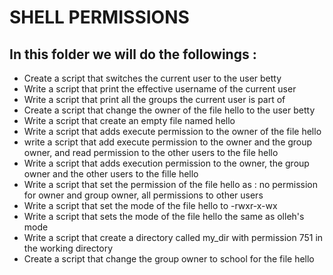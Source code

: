 # SHELL PERMISSIONS

## In this folder we will do the followings :

- Create a script that switches the current user to the user betty
- Write a script that print the effective username of the current user
- Write a script that print all the groups the current user is part of
- Create a script that change the owner of the file hello to the user betty
- Write a script that create an empty file named hello
- Write a script that adds execute permission to the owner of the file hello
- write a script that add execute permission to the owner and the group owner, and read permission to the other users to the file hello
- Write a script that adds execution permission to the owner, the group owner and the other users to the fille hello
- Write a script that set the permission of the file hello as : no permission for owner and group owner, all permissions to other users
- Write a script that set the mode of the file hello to -rwxr-x-wx
- Write a script that sets the mode of the file hello the same as olleh's mode
- Write a script that create a directory called my_dir with permission 751 in the working directory
- Create a script that change the group owner to school for the file hello
